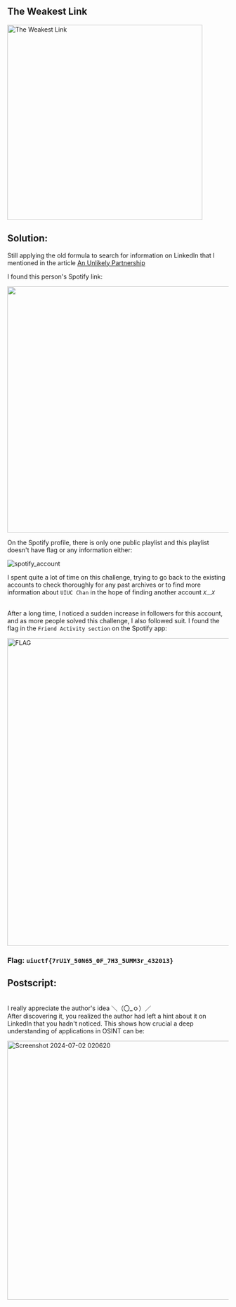 ## The Weakest Link

<img width="444" alt="The Weakest Link" src="https://github.com/vjz3r/CTF-WRITEUP/assets/83077449/fe970813-29b8-4629-a82b-97422518c313">

## Solution:
Still applying the old formula to search for information on LinkedIn that I mentioned in the article [An Unlikely Partnership](/UIUCTF%202024/osint/UIUC-Chan%20Suite/An%20Unlikely%20Partnership.md) 

I found this person's Spotify link:

<img src="https://github.com/vjz3r/CTF-WRITEUP/assets/83077449/ae2f7f9a-7031-41e3-a98b-e2d6a22c104b" width="560">

On the Spotify profile, there is only one public playlist and this playlist doesn't have flag or any information either:

![spotify_account](https://github.com/vjz3r/CTF-WRITEUP/assets/83077449/0700df9a-de4e-4d4a-9139-b179b4fb425e)

I spent quite a lot of time on this challenge, trying to go back to the existing accounts to check thoroughly for any past archives 
or to find more information about `UIUC Chan` in the hope of finding another account *`X﹏X`*

<br>After a long time, I noticed a sudden increase in followers for this account, and as more people solved this challenge, I also followed suit. 
I found the flag in the ``Friend Activity section`` on the Spotify app:

<img width="700" alt="FLAG" src="https://github.com/vjz3r/CTF-WRITEUP/assets/83077449/d33ee46c-88ef-442b-b63d-d90d5829ea54">

### Flag: ``uiuctf{7rU1Y_50N65_0F_7H3_5UMM3r_432013}``

## Postscript:
<br>I really appreciate the author's idea ＼（〇_ｏ）／
<br>After discovering it, you realized the author had left a hint about it on LinkedIn that you hadn't noticed. This shows how crucial a deep understanding of applications in OSINT can be:

<img width="589" alt="Screenshot 2024-07-02 020620" src="https://github.com/vjz3r/CTF-WRITEUP/assets/83077449/9b211505-c8ca-498e-8b00-ef25ff76e1d4">


